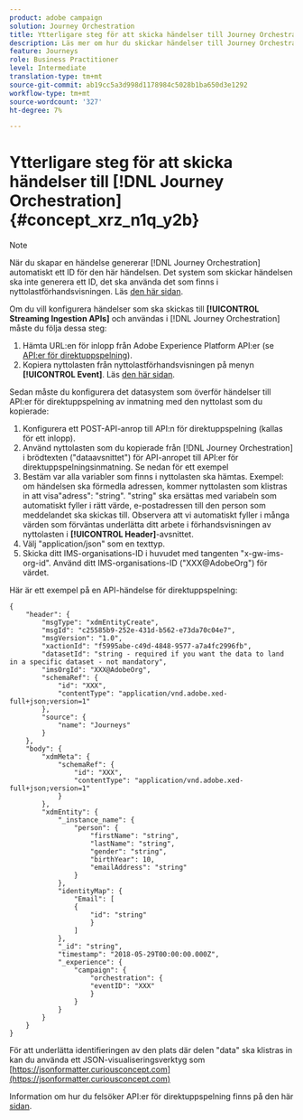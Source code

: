 ```yaml
---
product: adobe campaign
solution: Journey Orchestration
title: Ytterligare steg för att skicka händelser till Journey Orchestration
description: Läs mer om hur du skickar händelser till Journey Orchestration
feature: Journeys
role: Business Practitioner
level: Intermediate
translation-type: tm+mt
source-git-commit: ab19cc5a3d998d1178984c5028b1ba650d3e1292
workflow-type: tm+mt
source-wordcount: '327'
ht-degree: 7%

---
```




# Ytterligare steg för att skicka händelser till [!DNL Journey Orchestration] {#concept_xrz_n1q_y2b}

>[!NOTE]
>
>När du skapar en händelse genererar [!DNL Journey Orchestration] automatiskt ett ID för den här händelsen. Det system som skickar händelsen ska inte generera ett ID, det ska använda det som finns i nyttolastförhandsvisningen. Läs [den här sidan](../event/previewing-the-payload.md).

Om du vill konfigurera händelser som ska skickas till **[!UICONTROL Streaming Ingestion APIs]** och användas i [!DNL Journey Orchestration] måste du följa dessa steg:

1. Hämta URL:en för inlopp från Adobe Experience Platform API:er (se [API:er för direktuppspelning](https://docs.adobe.com/content/help/sv-SE/experience-platform/ingestion/streaming/overview.html)).
1. Kopiera nyttolasten från nyttolastförhandsvisningen på menyn **[!UICONTROL Event]**. Läs [den här sidan](../event/defining-the-payload-fields.md).

Sedan måste du konfigurera det datasystem som överför händelser till API:er för direktuppspelning av inmatning med den nyttolast som du kopierade:

1. Konfigurera ett POST-API-anrop till API:n för direktuppspelning (kallas för ett inlopp).
1. Använd nyttolasten som du kopierade från [!DNL Journey Orchestration] i brödtexten (&quot;dataavsnittet&quot;) för API-anropet till API:er för direktuppspelningsinmatning. Se nedan för ett exempel
1. Bestäm var alla variabler som finns i nyttolasten ska hämtas. Exempel: om händelsen ska förmedla adressen, kommer nyttolasten som klistras in att visa&quot;adress&quot;: &quot;string&quot;. &quot;string&quot; ska ersättas med variabeln som automatiskt fyller i rätt värde, e-postadressen till den person som meddelandet ska skickas till. Observera att vi automatiskt fyller i många värden som förväntas underlätta ditt arbete i förhandsvisningen av nyttolasten i **[!UICONTROL Header]**-avsnittet.
1. Välj &quot;application/json&quot; som en texttyp.
1. Skicka ditt IMS-organisations-ID i huvudet med tangenten &quot;x-gw-ims-org-id&quot;. Använd ditt IMS-organisations-ID (&quot;XXX@AdobeOrg&quot;) för värdet.

Här är ett exempel på en API-händelse för direktuppspelning:

```
{
    "header": {
        "msgType": "xdmEntityCreate",
        "msgId": "c25585b9-252e-431d-b562-e73da70c04e7",
        "msgVersion": "1.0",
        "xactionId": "f5995abe-c49d-4848-9577-a7a4fc2996fb",
        "datasetId": "string - required if you want the data to land in a specific dataset - not mandatory",
        "imsOrgId": "XXX@AdobeOrg",
        "schemaRef": {
            "id": "XXX",
            "contentType": "application/vnd.adobe.xed-full+json;version=1"
        },
        "source": {
            "name": "Journeys"
        }
    },
    "body": {
        "xdmMeta": {
            "schemaRef": {
                "id": "XXX",
                "contentType": "application/vnd.adobe.xed-full+json;version=1"
            }
        },
        "xdmEntity": {
            "_instance_name": {
                "person": {
                    "firstName": "string",
                    "lastName": "string",
                    "gender": "string",
                    "birthYear": 10,
                    "emailAddress": "string"
                }
            },
            "identityMap": {
                "Email": [
                {
                    "id": "string"
                    }
                ]
            },
            "_id": "string",
            "timestamp": "2018-05-29T00:00:00.000Z",
            "_experience": {
                "campaign": {
                    "orchestration": {
                    "eventID": "XXX"
                    }
                }
            }
        }
    }
}
```

För att underlätta identifieringen av den plats där delen &quot;data&quot; ska klistras in kan du använda ett JSON-visualiseringsverktyg som [https://jsonformatter.curiousconcept.com](https://jsonformatter.curiousconcept.com)

Information om hur du felsöker API:er för direktuppspelning finns på den här [sidan](https://docs.adobe.com/content/help/sv-SE/experience-platform/ingestion/streaming/troubleshooting.html).
